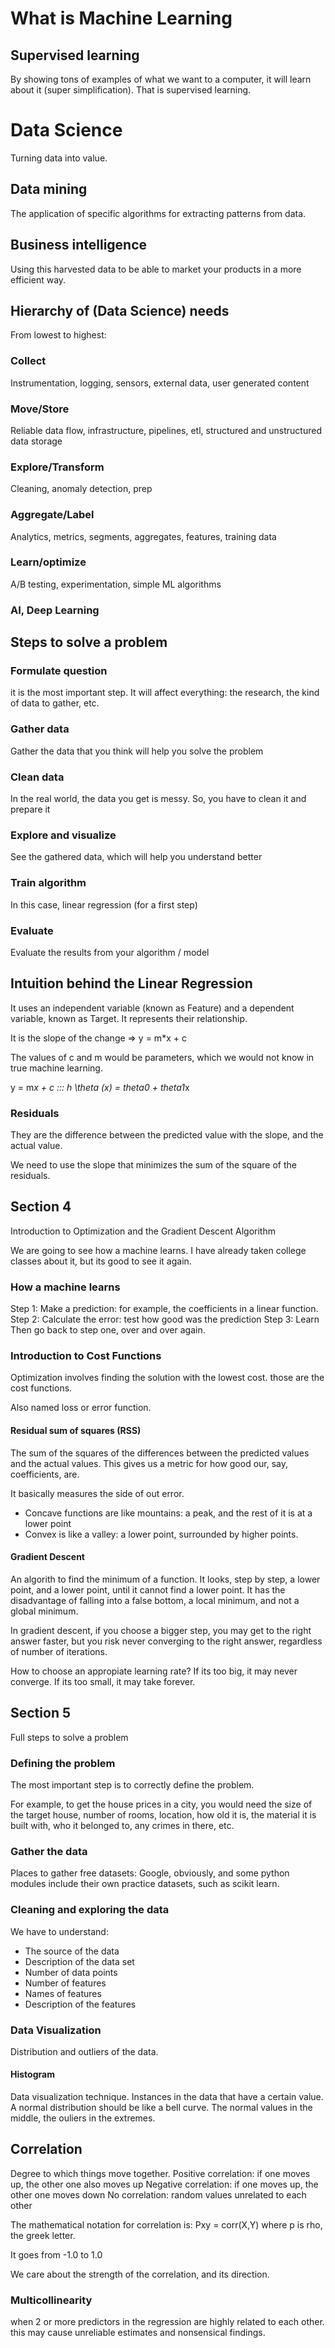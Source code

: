 # What is Machine Learning

## Supervised learning

By showing tons of examples of what we want to a computer, it will learn about it (super simplification). That is supervised learning. 

# Data Science

Turning data into value. 

## Data mining

The application of specific algorithms for extracting patterns from data. 

## Business intelligence

Using this harvested data to be able to market your products in a more efficient way. 

## Hierarchy of (Data Science) needs

From lowest to highest: 

### Collect
Instrumentation, logging, sensors, external data, user generated content

### Move/Store

Reliable data flow, infrastructure, pipelines, etl, structured and unstructured data storage

### Explore/Transform

Cleaning, anomaly detection, prep

### Aggregate/Label

Analytics, metrics, segments, aggregates, features, training data

### Learn/optimize

A/B testing, experimentation, simple ML algorithms

### AI, Deep Learning

## Steps to solve a problem

### Formulate question

it is the most important step. It will affect everything: the research, the kind of data to gather, etc. 

### Gather data

Gather the data that you think will help you solve the problem 

### Clean data

In the real world, the data you get is messy. So, you have to clean it and prepare it

### Explore and visualize

See the gathered data, which will help you understand better 

### Train algorithm

In this case, linear regression (for a first step)

### Evaluate

Evaluate the results from your algorithm / model

## Intuition behind the Linear Regression

It uses an independent variable (known as Feature) and a dependent variable, known as Target. 
It represents their relationship. 

It is the slope of the change => y = m*x + c

The values of c and m would be parameters, which we would not know in true machine learning. 

y = m*x + c ::: h \theta (x) = theta0 + theta1*x

### Residuals

They are the difference between the predicted value with the slope, and the actual value. 

We need to use the slope that minimizes the sum of the square of the residuals. 


## Section 4 

Introduction to Optimization and the Gradient Descent Algorithm

We are going to see how a machine learns. 
I have already taken college classes about it, but its good to see it again. 

### How a machine learns

Step 1: Make a prediction: for example, the coefficients in a linear function. 
Step 2: Calculate the error: test how good was the prediction
Step 3: Learn
Then go back to step one, over and over again. 


### Introduction to Cost Functions

Optimization involves finding the solution with the lowest cost. those are the cost functions. 

Also named loss or error function. 

#### Residual sum of squares (RSS)

The sum of the squares of the differences between the predicted values and the actual values. This gives us a metric for how good our, say, coefficients, are. 

It basically measures the side of out error. 


* Concave functions are like mountains: a peak, and the rest of it is at a lower point
* Convex is like a valley: a lower point, surrounded by higher points. 

#### Gradient Descent

An algorith to find the minimum of a function. It looks, step by step, a lower point, and a lower point, until it cannot find a lower point. It has the disadvantage of falling into a false bottom, a local minimum, and not a global minimum. 

In gradient descent, if you choose a bigger step, you may get to the right answer faster, but you risk never converging to the right answer, regardless of number of iterations. 

How to choose an appropiate learning rate? 
If its too big, it may never converge.
If its too small, it may take forever. 


## Section 5

Full steps to solve a problem

### Defining the problem

The most important step is to correctly define the problem. 

For example, to get the house prices in a city, you would need the size of the target house, number of rooms, location, how old it is, the material it is built with, who it belonged to, any crimes in there, etc. 

### Gather the data

Places to gather free datasets: Google, obviously, and some python modules include their own practice datasets, such as scikit learn. 

### Cleaning and exploring the data

We have to understand: 
* The source of the data
* Description of the data set
* Number of data points
* Number of features
* Names of features
* Description of the features


### Data Visualization

Distribution and outliers of the data. 

#### Histogram
Data visualization technique. Instances in the data that have a certain value. 
A normal distribution should be like a bell curve. The normal values in the middle, the ouliers in the extremes. 

## Correlation
Degree to which things move together. 
Positive correlation: if one moves up, the other one also moves up
Negative correlation: if one moves up, the other one moves down
No correlation: random values unrelated to each other

The mathematical notation for correlation is: 
Pxy = corr(X,Y)
where p is rho, the greek letter. 

It goes from -1.0 to 1.0

We care about the strength of the correlation, and its direction. 

### Multicollinearity
when 2 or more predictors in the regression are highly related to each other.
this may cause unreliable estimates and nonsensical findings. 
